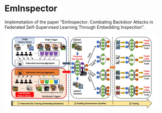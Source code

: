 # EmInspector
Implemetation of the paper "EmInspector: Combating Backdoor Attacks in Federated Self-Supervised Learning Through Embedding Inspection".
 
![](https://github.com/ShuchiWu/EmInspector/blob/main/framework.jpg)
